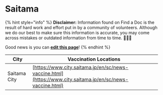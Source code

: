 # Saitama

{% hint style="info" %}
**Disclaimer:** Information found on Find a Doc is the result of hard work and effort put in by a community of volunteers. Although we do our best to make sure this information is accurate, you may come across mistakes or outdated information from time to time. 🙇🏾‍♀️

Good news is you can [**edit this page**](https://app.gitbook.com/invite/Hmir5Cugknp7uJaXBpz1/94vH2CSObJutobSAA9Ft)!
{% endhint %}

| City         | Vaccination Locations                                                                                      |
| ------------ | ---------------------------------------------------------------------------------------------------------- |
| Saitama City | [https://www.city.saitama.jp/en/sc/news-vaccine.html](https://www.city.saitama.jp/en/sc/news-vaccine.html) |
